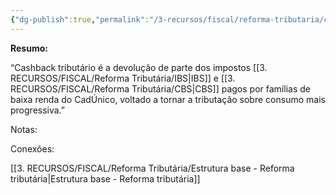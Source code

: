 ```yaml
---
{"dg-publish":true,"permalink":"/3-recursos/fiscal/reforma-tributaria/cashback/","dgPassFrontmatter":true,"created":"2025-08-14T08:59:55.982-03:00","updated":"2025-08-23T17:34:46.501-03:00"}
---
```


**Resumo:**

“Cashback tributário é a devolução de parte dos impostos [[3. RECURSOS/FISCAL/Reforma Tributária/IBS\|IBS]] e [[3. RECURSOS/FISCAL/Reforma Tributária/CBS\|CBS]] pagos por famílias de baixa renda do CadÚnico, voltado a tornar a tributação sobre consumo mais progressiva.”

Notas:



Conexões:

[[3. RECURSOS/FISCAL/Reforma Tributária/Estrutura base - Reforma tributária\|Estrutura base - Reforma tributária]]